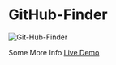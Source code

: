 # GitHub-Finder

![Git-Hub-Finder](https://user-images.githubusercontent.com/59916393/89105506-56a67880-d43f-11ea-8ae1-7965f49fba60.JPG)


Some More Info [Live Demo](https://objective-wright-7b6d50.netlify.app)
